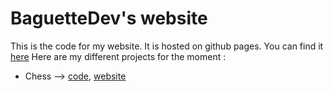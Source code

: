 # BaguetteDev's website
This is the code for my website. It is hosted on github pages. You can find it [here](https://baguette-dev.github.io)
Here are my different projects for the moment :
 - Chess --> [code](https://github.com/baguette-dev/baguette-dev.github.io/tree/main/Chess), [website](https://baguette-dev.github.io/Chess/)
